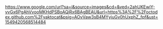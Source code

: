 https://www.google.com/url?sa=i&source=images&cd=&ved=2ahUKEwiY-vvGx6PgAhVvooMKHdPSBoAQjRx6BAgBEAU&url=https%3A%2F%2Foctodex.github.com%2Fyaktocat&psig=AOvVaw3sB4MYyjuGv0hUxphZ_fpf&ust=1549420568514484

